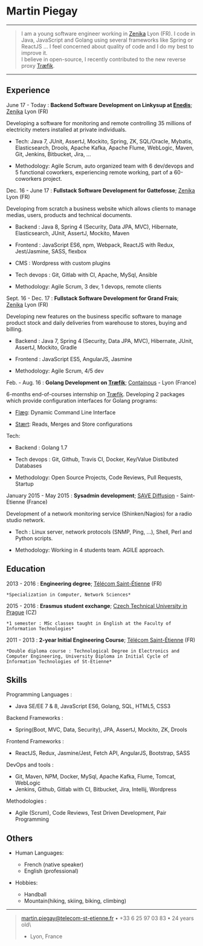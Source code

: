 Martin Piegay
============

----

>  I am a young software engineer working in [Zenika](https://www.zenika.com/) Lyon (FR).
>  I code in Java, JavaScript and Golang using several frameworks like Spring or ReactJS ...
>  I feel concerned about quality of code and I do my best to improve it.\
>  I believe in open-source, I recently contributed to the new reverse proxy [Træfik](https://traefik.io/).

----

Experience
----------
June 17 - Today
:   **Backend Software Development on Linkysup at [Enedis](http://www.enedis.fr/compteur-communicant)**; [Zenika](https://www.zenika.com/) Lyon (FR)

Developing a software for monitoring and remote controlling 35 millions of electricity meters installed at private individuals.

* Tech: Java 7, JUnit, AssertJ, Mockito, Spring, ZK, SQL/Oracle, Mybatis, Elasticsearch, Drools, Apache Kafka, Apache Flume, WebLogic, Maven, Git, Jenkins, Bitbucket, Jira, ...

* Methodology: Agile Scrum, auto organized team with 6 dev/devops and 5 functional coworkers, experiencing remote working, part of a 60-coworkers project.

Dec. 16 - June 17
:   **Fullstack Software Development for Gattefosse**; [Zenika](https://www.zenika.com/) Lyon (FR)

Developing from scratch a business website which allows clients to manage medias, users, products and technical documents.

* Backend : Java 8, Spring 4 (Security, Data JPA, MVC), Hibernate, Elasticsearch, JUnit, AssertJ, Mockito, Maven

* Frontend : JavaScript ES6, npm, Webpack, ReactJS with Redux, Jest/Jasmine, SASS, flexbox

* CMS : Wordpress with custom plugins

* Tech devops : Git, Gitlab with CI, Apache, MySql, Ansible

* Methodology: Agile Scrum, 3 dev, 1 devops, remote clients

Sept. 16 - Dec. 17
:   **Fullstack Software Development for Grand Frais**; [Zenika](https://www.zenika.com/) Lyon (FR)

Developing new features on the business specific software to manage product stock and daily deliveries from warehouse to stores, buying and billing.

* Backend : Java 7, Spring 4 (Security, Data JPA, MVC), Hibernate, JUnit, AssertJ, Mockito, Gradle

* Frontend : JavaScript ES5, AngularJS, Jasmine

* Methodology: Agile Scrum, 4/5 dev

Feb. - Aug. 16
:   **Golang Development on [Træfik](https://traefik.io/)**; [Containous](https://containo.us/) - Lyon (France)

6-months end-of-courses internship on [Træfik](https://traefik.io/). Developing 2 packages which provide configuration interfaces for Golang programs:

* [Flæg](https://github.com/containous/flaeg): Dynamic Command Line Interface

* [Stært](https://github.com/containous/staert): Reads, Merges and Store configurations

Tech:

* Backend : Golang 1.7

* Tech devops : Git, Github, Travis CI, Docker, Key/Value Distibuted Databases

* Methodology: Open Source Projects, Code Reviews, Pull Requests, Startup

January 2015 - May 2015
:   **Sysadmin development**; [SAVE Diffusion](http://www.savediffusion.fr/) - Saint-Etienne (France)

Development of a network monitoring service (Shinken/Nagios) for a radio studio network.

* Tech : Linux server, network protocols (SNMP, Ping, ...), Shell, Perl and Python scripts.

* Methodology: Working in 4 students team. AGILE approach.

Education
---------

2013 - 2016
:   **Engineering degree**; [Télécom Saint-Étienne](https://www.telecom-st-etienne.fr/) (FR)

    *Specialization in Computer, Network Sciences*

2015 - 2016
:   **Erasmus student exchange**; [Czech Technical University in
    Prague](https://www.cvut.cz/en) (CZ)

    *1 semester : MSc classes taught in English at the Faculty of Information Technologies*

2011 - 2013
:   **2-year Initial Engineering Course**; [Télécom Saint-Étienne](https://www.telecom-st-etienne.fr/) (FR)

    *Double diploma course : Technological Degree in Electronics and Computer Engineering, University Diploma in Initial Cycle of Information Technologies of St-Etienne*

Skills
--------------------

Programming Languages
:   
* Java SE/EE 7 & 8, JavaScript ES6, Golang, SQL, HTML5, CSS3

Backend Frameworks
:   
* Spring(Boot, MVC, Data, Security), JPA, AssertJ, Mockito, ZK, Drools

Frontend Frameworks
:   
* ReactJS, Redux, Jasmine/Jest, Fetch API, AngularJS, Bootstrap, SASS

DevOps and tools
:   
* Git, Maven, NPM, Docker, MySql, Apache Kafka, Flume, Tomcat, WebLogic
* Jenkins, Github, Gitlab with CI, Bitbucket, Jira, Intellij, Wordpress

Methodologies
:   
* Agile (Scrum), Code Reviews, Test Driven Development, Pair Programming

Others
----------------------------------------

* Human Languages:

     * French (native speaker)
     * English (professional)

* Hobbies:
     * Handball
     * Mountain(hiking, skiing, biking, climbing)

----

> <martin.piegay@telecom-st-etienne.fr> • +33 6 25 97 03 83 • 24 years old\
> - Lyon, France
